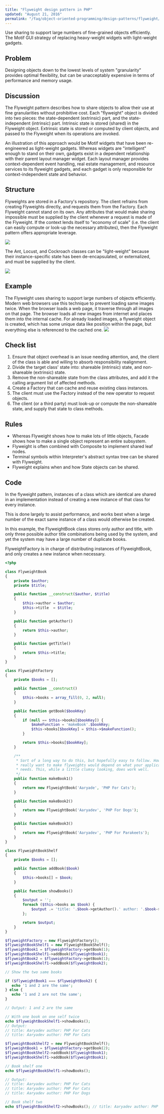 ```yaml
---
title: "Flyweight design pattern in PHP"
updated: "August 21, 2016"
permalink: "/faq/object-oriented-programming/design-patterns/flyweight/"
---
```


Use sharing to support large numbers of fine-grained objects efficiently. The
Motif GUI strategy of replacing heavy-weight widgets with light-weight gadgets.

## Problem

Designing objects down to the lowest levels of system "granularity" provides
optimal flexibility, but can be unacceptably expensive in terms of performance
and memory usage.

## Discussion

The Flyweight pattern describes how to share objects to allow their use at fine granularities without prohibitive cost. Each "flyweight" object is divided into two pieces: the state-dependent (extrinsic) part, and the state-independent (intrinsic) part. Intrinsic state is stored (shared) in the Flyweight object. Extrinsic state is stored or computed by client objects, and passed to the Flyweight when its operations are invoked.

An illustration of this approach would be Motif widgets that have been re-engineered as light-weight gadgets. Whereas widgets are "intelligent" enough to stand on their own, gadgets exist in a dependent relationship with their parent layout manager widget. Each layout manager provides context-dependent event handling, real estate management, and resource services to its flyweight gadgets, and each gadget is only responsible for context-independent state and behavior.

## Structure

Flyweights are stored in a Factory's repository. The client refrains from creating Flyweights directly, and requests them from the Factory. Each Flyweight cannot stand on its own. Any attributes that would make sharing impossible must be supplied by the client whenever a request is made of the Flyweight. If the context lends itself to "economy of scale" (i.e. the client can easily compute or look-up the necessary attributes), then the Flyweight pattern offers appropriate leverage.

<img src="https://lh5.googleusercontent.com/-ETHcCJ2--rU/VPFo-93d2jI/AAAAAAAACHc/LrknYYWYF_4/w750-h422-no/Flyweight1-2x.png">

The Ant, Locust, and Cockroach classes can be "light-weight" because their instance-specific state has been de-encapsulated, or externalized, and must be supplied by the client.

<img src="https://lh3.googleusercontent.com/-86miMC6g9Xg/VPFo-sGiulI/AAAAAAAACHg/KMyr64aEwC0/w1025-h725-no/Flyweight_1-2x.png">

## Example

The Flyweight uses sharing to support large numbers of objects efficiently. Modern web browsers use this technique to prevent loading same images twice. When the browser loads a web page, it traverse through all images on that page. The browser loads all new images from internet and places them into the internal cache. For already loaded images, a flyweight object is created, which has some unique data like position within the page, but everything else is referenced to the cached one.
<img src="https://lh6.googleusercontent.com/-Qrfht7yFGF4/VPFo-xiiYSI/AAAAAAAACHk/NynJgMZhFI4/w884-h400-no/Flyweight_example1-2x.png">

## Check list

1. Ensure that object overhead is an issue needing attention, and, the client of the class is able and willing to absorb responsibility realignment.
2. Divide the target class' state into: shareable (intrinsic) state, and non-shareable (extrinsic) state.
3. Remove the non-shareable state from the class attributes, and add it the calling argument list of affected methods.
4. Create a Factory that can cache and reuse existing class instances.
5. The client must use the Factory instead of the new operator to request objects.
6. The client (or a third party) must look-up or compute the non-shareable state, and supply that state to class methods.

## Rules

* Whereas Flyweight shows how to make lots of little objects, Facade shows how to make a single object represent an entire subsystem.
* Flyweight is often combined with Composite to implement shared leaf nodes.
* Terminal symbols within Interpreter's abstract syntax tree can be shared with Flyweight.
* Flyweight explains when and how State objects can be shared.

## Code

In the flyweight pattern, instances of a class which are identical are shared in an implementation instead of creating a new instance of that class for every instance.

This is done largely to assist performance, and works best when a large number of the exact same instance of a class would otherwise be created.

In this example, the FlyweightBook class stores only author and title, with only three possible author title combinations being used by the system, and yet the system may have a large number of duplicate books.

FlyweightFactory is in charge of distributing instances of FlyweightBook, and only creates a new instance when necessary.

```php
<?php

class FlyweightBook
{
    private $author;
    private $title;

    public function __construct($author, $title)
    {
        $this->author = $author;
        $this->title  = $title;
    }

    public function getAuthor()
    {
        return $this->author;
    }

    public function getTitle()
    {
        return $this->title;
    }
}

class FlyweightFactory
{
    private $books = [];

    public function __construct()
    {
        $this->books = array_fill(0, 2, null);
    }

    public function getBook($bookKey)
    {
        if (null == $this->books[$bookKey]) {
            $makeFunction = 'makeBook'.$bookKey;
            $this->books[$bookKey] = $this->$makeFunction();
        }

        return $this->books[$bookKey];
    }

    /**
     * Sort of a long way to do this, but hopefully easy to follow. How you
     * really want to make flyweights would depend on what your application
     * needs. This, while a little clumsy looking, does work well.
     */
    public function makeBook1()
    {
        return new FlyweightBook('Aaryade', 'PHP For Cats');
    }

    public function makeBook2()
    {
        return new FlyweightBook('Aaryadev', 'PHP For Dogs');
    }

    public function makeBook3()
    {
        return new FlyweightBook('Aaryadev', 'PHP For Parakeets');
    }
}

class FlyweightBookShelf
{
    private $books = [];

    public function addBook($book)
    {
        $this->books[] = $book;
    }

    public function showBooks()
    {
        $output = '';
        foreach ($this->books as $book) {
            $output .= 'title: '.$book->getAuthor().' author: '.$book->getTitle();
        };

        return $output;
    }
}

$flyweightFactory = new FlyweightFactory();
$flyweightBookShelf1 = new FlyweightBookShelf();
$flyweightBook1 = $flyweightFactory->getBook(1);
$flyweightBookShelf1->addBook($flyweightBook1);
$flyweightBook2 = $flyweightFactory->getBook(1);
$flyweightBookShelf1->addBook($flyweightBook2);

// Show the two same books

if ($flyweightBook1 === $flyweightBook2) {
   echo '1 and 2 are the same';
} else {
   echo '1 and 2 are not the same';
}

// Output: 1 and 2 are the same

// With one book on one self twice
echo $flyweightBookShelf1->showBooks();
// Output:
// title: Aaryadev author: PHP For Cats
// title: Aaryadev author: PHP For Cats

$flyweightBookShelf2 = new FlyweightBookShelf();
$flyweightBook1 = $flyweightFactory->getBook(2);
$flyweightBookShelf2->addBook($flyweightBook1);
$flyweightBookShelf1->addBook($flyweightBook1);

// Book shelf one
echo $flyweightBookShelf1->showBooks();

// Output:
// title: Aaryadev author: PHP For Cats
// title: Aaryadev author: PHP For Cats
// title: Aaryadev author: PHP For Dogs

// Book shelf two
echo $flyweightBookShelf2->showBooks(); // title: Aaryadev author: PHP For Dogs
```
